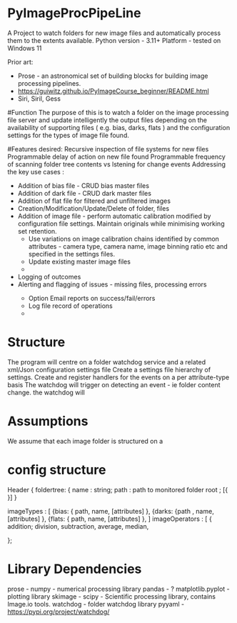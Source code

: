 # PyImageProcPipeLine
A Project to watch folders for new image files and automatically process them to the extents available.
Python version - 3.11+
Platform - tested on Windows 11


Prior art: 
- Prose - an astronomical set of building blocks for building image processing pipelines.
- https://guiwitz.github.io/PyImageCourse_beginner/README.html
- Siri, Siril, Gess 

#Function 
The purpose of this is to watch a folder on the image processing file server and update intelligently the output files depending on the availability of supporting files ( e.g. bias, darks, flats ) and the configuration settings for the types of image file found. 

#Features desired: 
Recursive inspection of file systems for new files
Programmable delay of action on new file found 
Programmable frequency of scanning folder tree contents vs lstening for change events 
Addressing the key use cases : 
<ul>
  <li>Addition of bias file - CRUD bias master files </li>
  <li>Addition of dark file - CRUD dark master files </li>
  <li>Addition of flat file for filtered and unfiltered images </li>
  <li>Creation/Modification/Update/Delete of folder, files</li>
  <li>Addition of image file  - perform automatic calibration modified by configuration file settings. Maintain originals while minimising working set retention.
    <ul>
      <li>Use variations on image calibration chains identified by common attributes - camera type, camera name, image binning ratio etc and specified in the settings files.</li>
      <li>Update existing master image files</li>
      <li>
    </ul>
  </li>
  <li>Logging of outcomes</li>
  <li>Alerting and flagging of issues - missing files, processing errors</li>
  <ul>
    <li>Option Email reports on success/fail/errors</li>
    <li>Log file record of operations</li>
    <li></li>
  </ul>
</ul>

# Structure 
The program will centre on a folder watchdog service and a related xml/Json configuration settings file 
  Create a settings file hierarchy of settings. 
  Create and register handlers for the events on a per attribute-type basis 
The watchdog will trigger on detecting an event - ie folder content change. 
the watchdog will 

# Assumptions 
We assume that each image folder is structured on a 

# config structure 
Header
{
foldertree: { 
name : string;
path : path to monitored folder root ;
[<attribute selector list>{ }] }

imageTypes : [
  {bias: { path, name, [attributes] }, 
  {darks: {path , name, [attributes] }, 
  {flats: { path, name, [attributes] }, 
]
imageOperators : [
  { addition; division, subtraction, average, median, 

};

# Library Dependencies
prose - 
numpy - numerical processing library 
pandas - ?
matplotlib.pyplot - plotting library 
skimage - 
scipy - Scientific processing library, contains Image.io tools. 
watchdog  - folder watchdog library 
pyyaml - https://pypi.org/project/watchdog/